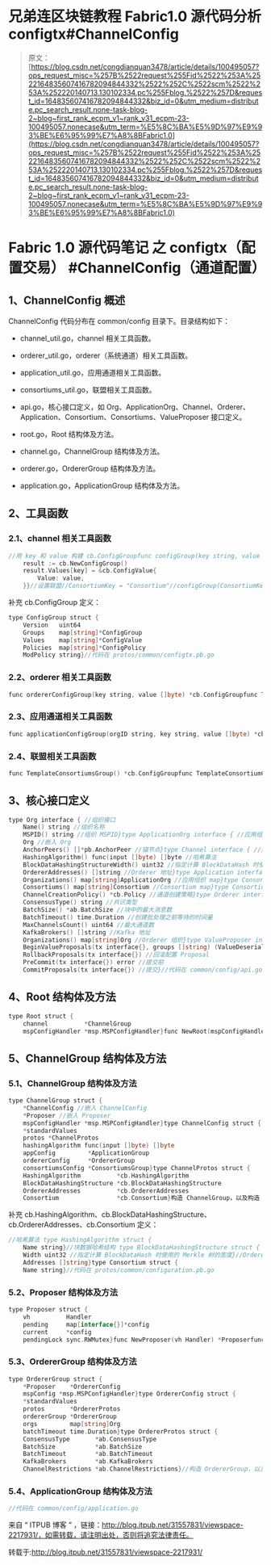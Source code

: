 # 兄弟连区块链教程 Fabric1.0 源代码分析 configtx#ChannelConfig

> 原文：[https://blog.csdn.net/congdianquan3478/article/details/100495057?ops_request_misc=%257B%2522request%255Fid%2522%253A%2522164835607416782094844332%2522%252C%2522scm%2522%253A%252220140713.130102334.pc%255Fblog.%2522%257D&request_id=164835607416782094844332&biz_id=0&utm_medium=distribute.pc_search_result.none-task-blog-2~blog~first_rank_ecpm_v1~rank_v31_ecpm-23-100495057.nonecase&utm_term=%E5%8C%BA%E5%9D%97%E9%93%BE%E6%95%99%E7%A8%8BFabric1.0](https://blog.csdn.net/congdianquan3478/article/details/100495057?ops_request_misc=%257B%2522request%255Fid%2522%253A%2522164835607416782094844332%2522%252C%2522scm%2522%253A%252220140713.130102334.pc%255Fblog.%2522%257D&request_id=164835607416782094844332&biz_id=0&utm_medium=distribute.pc_search_result.none-task-blog-2~blog~first_rank_ecpm_v1~rank_v31_ecpm-23-100495057.nonecase&utm_term=%E5%8C%BA%E5%9D%97%E9%93%BE%E6%95%99%E7%A8%8BFabric1.0)

# Fabric 1.0 源代码笔记 之 configtx（配置交易） #ChannelConfig（通道配置）

## 1、ChannelConfig 概述

ChannelConfig 代码分布在 common/config 目录下。目录结构如下：

*   channel_util.go，channel 相关工具函数。

*   orderer_util.go，orderer（系统通道）相关工具函数。

*   application_util.go，应用通道相关工具函数。

*   consortiums_util.go，联盟相关工具函数。

*   api.go，核心接口定义，如 Org、ApplicationOrg、Channel、Orderer、Application、Consortium、Consortiums、ValueProposer 接口定义。

*   root.go，Root 结构体及方法。

*   channel.go，ChannelGroup 结构体及方法。

*   orderer.go，OrdererGroup 结构体及方法。

*   application.go，ApplicationGroup 结构体及方法。

## 2、工具函数

### 2.1、channel 相关工具函数

```go
//用 key 和 value 构建 cb.ConfigGroupfunc configGroup(key string, value []byte) *cb.ConfigGroup {
    result := cb.NewConfigGroup()
    result.Values[key] = &cb.ConfigValue{
        Value: value,
    }}//设置联盟//ConsortiumKey = "Consortium"//configGroup(ConsortiumKey, utils.MarshalOrPanic(&cb.Consortium{Name: name}))func TemplateConsortium(name string) *cb.ConfigGroup//设置哈希函数//HashingAlgorithmKey = "HashingAlgorithm"//configGroup(HashingAlgorithmKey, utils.MarshalOrPanic(&cb.HashingAlgorithm{Name: name}))func TemplateHashingAlgorithm(name string) *cb.ConfigGroup//默认哈希函数//const defaultHashingAlgorithm = bccsp.SHA256//TemplateHashingAlgorithm(defaultHashingAlgorithm)func DefaultHashingAlgorithm() *cb.ConfigGroup//设置块数据哈希结构//BlockDataHashingStructureKey = "BlockDataHashingStructure"//configGroup(BlockDataHashingStructureKey, utils.MarshalOrPanic(&cb.BlockDataHashingStructure{Width: width}))func TemplateBlockDataHashingStructure(width uint32) *cb.ConfigGroup//默认块数据哈希结构//const defaultBlockDataHashingStructureWidth = math.MaxUint32//TemplateBlockDataHashingStructure(defaultBlockDataHashingStructureWidth)func DefaultBlockDataHashingStructure() *cb.ConfigGroup//设置 Orderer 地址//OrdererAddressesKey = "OrdererAddresses"//configGroup(OrdererAddressesKey, utils.MarshalOrPanic(&cb.OrdererAddresses{Addresses: addresses}))func TemplateOrdererAddresses(addresses []string) *cb.ConfigGroup//默认 Orderer 地址//var defaultOrdererAddresses = []string{"127.0.0.1:7050"}//TemplateOrdererAddresses(defaultOrdererAddresses)func DefaultOrdererAddresses() *cb.ConfigGroup//代码在 common/config/channel_util.go

```

补充 cb.ConfigGroup 定义：

```go
type ConfigGroup struct {
    Version   uint64
    Groups    map[string]*ConfigGroup
    Values    map[string]*ConfigValue
    Policies  map[string]*ConfigPolicy
    ModPolicy string}//代码在 protos/common/configtx.pb.go

```

### 2.2、orderer 相关工具函数

```go
func ordererConfigGroup(key string, value []byte) *cb.ConfigGroupfunc TemplateConsensusType(typeValue string) *cb.ConfigGroupfunc TemplateBatchSize(batchSize *ab.BatchSize) *cb.ConfigGroupfunc TemplateBatchTimeout(batchTimeout string) *cb.ConfigGroupfunc TemplateChannelRestrictions(maxChannels uint64) *cb.ConfigGroupfunc TemplateKafkaBrokers(brokers []string) *cb.ConfigGroup//代码在 common/config/orderer_util.go

```

### 2.3、应用通道相关工具函数

```go
func applicationConfigGroup(orgID string, key string, value []byte) *cb.ConfigGroupfunc TemplateAnchorPeers(orgID string, anchorPeers []*pb.AnchorPeer) *cb.ConfigGroup//代码在 common/config/application_util.go

```

### 2.4、联盟相关工具函数

```go
func TemplateConsortiumsGroup() *cb.ConfigGroupfunc TemplateConsortiumChannelCreationPolicy(name string, policy *cb.Policy) *cb.ConfigGroup//代码在 common/config/consortiums_util.go

```

## 3、核心接口定义

```go
type Org interface { //组织接口
    Name() string //组织名称
    MSPID() string //组织 MSPID}type ApplicationOrg interface { //应用组织接口
    Org //嵌入 Org
    AnchorPeers() []*pb.AnchorPeer //锚节点}type Channel interface { //通道配置接口
    HashingAlgorithm() func(input []byte) []byte //哈希算法
    BlockDataHashingStructureWidth() uint32 //指定计算 BlockDataHash 时使用的 Merkle 树的宽度
    OrdererAddresses() []string //Orderer 地址}type Application interface { //应用配置接口
    Organizations() map[string]ApplicationOrg //应用组织 map}type Consortiums interface { //联盟配置 map 接口
    Consortiums() map[string]Consortium //Consortium map}type Consortium interface { //联盟配置接口
    ChannelCreationPolicy() *cb.Policy //通道创建策略}type Orderer interface { //Orderer 配置接口
    ConsensusType() string //共识类型
    BatchSize() *ab.BatchSize //块中的最大消息数
    BatchTimeout() time.Duration //创建批处理之前等待的时间量
    MaxChannelsCount() uint64 //最大通道数
    KafkaBrokers() []string //Kafka 地址
    Organizations() map[string]Org //Orderer 组织}type ValueProposer interface {
    BeginValueProposals(tx interface{}, groups []string) (ValueDeserializer, []ValueProposer, error) //配置 Proposal 前
    RollbackProposals(tx interface{}) //回滚配置 Proposal
    PreCommit(tx interface{}) error //提交前
    CommitProposals(tx interface{}) //提交}//代码在 common/config/api.go

```

## 4、Root 结构体及方法

```go
type Root struct {
    channel          *ChannelGroup
    mspConfigHandler *msp.MSPConfigHandler}func NewRoot(mspConfigHandler *msp.MSPConfigHandler) *Root //构造 Root//启动新的配置 Proposal，r.mspConfigHandler.BeginConfig(tx)func (r *Root) BeginValueProposals(tx interface{}, groups []string) (ValueDeserializer, []ValueProposer, error) //回滚配置 Proposal，r.mspConfigHandler.RollbackProposals(tx)func (r *Root) RollbackProposals(tx interface{})//提交前校验配置，r.mspConfigHandler.PreCommit(tx)func (r *Root) PreCommit(tx interface{}) error//提交配置 Proposal，r.mspConfigHandler.CommitProposals(tx)func (r *Root) CommitProposals(tx interface{})//获取 r.channelfunc (r *Root) Channel() *ChannelGroup//获取 r.channel.OrdererConfig()func (r *Root) Orderer() *OrdererGroup//获取 r.channel.ApplicationConfig()func (r *Root) Application() *ApplicationGroup//获取 r.channel.ConsortiumsConfig()func (r *Root) Consortiums() *ConsortiumsGroup {//代码在 common/config/root.go

```

## 5、ChannelGroup 结构体及方法

### 5.1、ChannelGroup 结构体及方法

```go
type ChannelGroup struct {
    *ChannelConfig //嵌入 ChannelConfig
    *Proposer //嵌入 Proposer
    mspConfigHandler *msp.MSPConfigHandler}type ChannelConfig struct {
    *standardValues
    protos *ChannelProtos
    hashingAlgorithm func(input []byte) []byte
    appConfig         *ApplicationGroup
    ordererConfig     *OrdererGroup
    consortiumsConfig *ConsortiumsGroup}type ChannelProtos struct {
    HashingAlgorithm          *cb.HashingAlgorithm
    BlockDataHashingStructure *cb.BlockDataHashingStructure
    OrdererAddresses          *cb.OrdererAddresses
    Consortium                *cb.Consortium}构造 ChannelGroup，以及构造 ChannelConfig 和 Proposerfunc NewChannelGroup(mspConfigHandler *msp.MSPConfigHandler) *ChannelGroupfunc (cg *ChannelGroup) Allocate() Values //构造 channelConfigSetter//获取 cg.ChannelConfig.ordererConfigfunc (cg *ChannelGroup) OrdererConfig() *OrdererGroup//获取 cg.ChannelConfig.appConfigfunc (cg *ChannelGroup) ApplicationConfig() *ApplicationGroup//获取 cg.ChannelConfig.consortiumsConfigfunc (cg *ChannelGroup) ConsortiumsConfig() *ConsortiumsGroupfunc (cg *ChannelGroup) NewGroup(group string) (ValueProposer, error)//构造 ChannelConfig，NewStandardValues(cc.protos)func NewChannelConfig() *ChannelConfig//获取 cc.hashingAlgorithmfunc (cc *ChannelConfig) HashingAlgorithm() func(input []byte) []byte//获取 cc.protos.BlockDataHashingStructure.Widthfunc (cc *ChannelConfig) BlockDataHashingStructureWidth() uint32//获取 cc.protos.OrdererAddresses.Addressesfunc (cc *ChannelConfig) OrdererAddresses() []string//获取 cc.protos.Consortium.Namefunc (cc *ChannelConfig) ConsortiumName() stringfunc (cc *ChannelConfig) Validate(tx interface{}, groups map[string]ValueProposer) errorfunc (cc *ChannelConfig) validateHashingAlgorithm() errorfunc (cc *ChannelConfig) validateBlockDataHashingStructure() errorfunc (cc *ChannelConfig) validateOrdererAddresses() error//代码在 common/config/channel.go

```

补充 cb.HashingAlgorithm、cb.BlockDataHashingStructure、cb.OrdererAddresses、cb.Consortium 定义：

```go
//哈希算法 type HashingAlgorithm struct {
    Name string}//块数据哈希结构 type BlockDataHashingStructure struct {
    Width uint32 //指定计算 BlockDataHash 时使用的 Merkle 树的宽度}//Orderer 地址 type OrdererAddresses struct {
    Addresses []string}type Consortium struct {
    Name string}//代码在 protos/common/configuration.pb.go

```

### 5.2、Proposer 结构体及方法

```go
type Proposer struct {
    vh          Handler
    pending     map[interface{}]*config
    current     *config
    pendingLock sync.RWMutex}func NewProposer(vh Handler) *Proposerfunc (p *Proposer) BeginValueProposals(tx interface{}, groups []string) (ValueDeserializer, []ValueProposer, error)func (p *Proposer) PreCommit(tx interface{}) errorfunc (p *Proposer) RollbackProposals(tx interface{})func (p *Proposer) CommitProposals(tx interface{})//代码在 common/config/proposer.go

```

### 5.3、OrdererGroup 结构体及方法

```go
type OrdererGroup struct {
    *Proposer    *OrdererConfig
    mspConfig *msp.MSPConfigHandler}type OrdererConfig struct {
    *standardValues
    protos       *OrdererProtos
    ordererGroup *OrdererGroup
    orgs         map[string]Org
    batchTimeout time.Duration}type OrdererProtos struct {
    ConsensusType       *ab.ConsensusType
    BatchSize           *ab.BatchSize
    BatchTimeout        *ab.BatchTimeout
    KafkaBrokers        *ab.KafkaBrokers
    ChannelRestrictions *ab.ChannelRestrictions}//构造 OrdererGroup，以及 Proposerfunc NewOrdererGroup(mspConfig *msp.MSPConfigHandler) *OrdererGroupfunc (og *OrdererGroup) NewGroup(name string) (ValueProposer, error)func (og *OrdererGroup) Allocate() Values//构造 OrdererConfigfunc NewOrdererConfig(og *OrdererGroup) *OrdererConfig//oc.ordererGroup.OrdererConfig = ocfunc (oc *OrdererConfig) Commit()//获取 oc.protos.ConsensusType.Typefunc (oc *OrdererConfig) ConsensusType() string//获取 oc.protos.BatchSizefunc (oc *OrdererConfig) BatchSize() *ab.BatchSize//获取 oc.batchTimeoutfunc (oc *OrdererConfig) BatchTimeout() time.Duration//获取 oc.protos.KafkaBrokers.Brokersfunc (oc *OrdererConfig) KafkaBrokers() []string//获取 oc.protos.ChannelRestrictions.MaxCountfunc (oc *OrdererConfig) MaxChannelsCount() uint64//获取 oc.orgsfunc (oc *OrdererConfig) Organizations() map[string]Orgfunc (oc *OrdererConfig) Validate(tx interface{}, groups map[string]ValueProposer) errorfunc (oc *OrdererConfig) validateConsensusType() errorfunc (oc *OrdererConfig) validateBatchSize() errorfunc (oc *OrdererConfig) validateBatchTimeout() errorfunc (oc *OrdererConfig) validateKafkaBrokers() errorfunc brokerEntrySeemsValid(broker string) bool//代码在 common/config/orderer.go

```

### 5.4、ApplicationGroup 结构体及方法

```go
//代码在 common/config/application.go

```

来自 “ ITPUB 博客 ” ，链接：http://blog.itpub.net/31557831/viewspace-2217931/，如需转载，请注明出处，否则将追究法律责任。

转载于:http://blog.itpub.net/31557831/viewspace-2217931/
